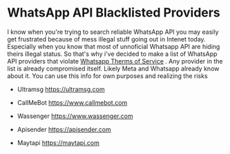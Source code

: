 # WhatsApp API Blacklisted Providers

I know when you're trying to search reliable WhatsApp API you may easily get frustrated because of mess illegal stuff going out in Intenet today. Especially when you know that most of unnoficial  Whatsapp API are hiding theirs illegal status.  So that's why i've decided to make a list of WhatsApp API providers that violate [Whatsapp Therms of Service](https://www.whatsapp.com/legal/terms-of-service) . Any provider in the list is already compromised itself. Likely  Meta and Whatsapp already know about it. You can use this info for own purposes and realizing the risks

* Ultramsg  https://ultramsg.com
  
* CallMeBot https://www.callmebot.com
  
* Wassenger https://www.wassenger.com
  
* Apisender https://apisender.com
  
* Maytapi https://maytapi.com
